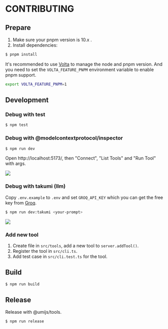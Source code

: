 # CONTRIBUTING

## Prepare

1. Make sure your pnpm version is 10.x .
2. Install dependencies:

```bash
$ pnpm install
```

It's recommended to use [Volta](https://volta.sh/) to manage the node and pnpm version. And you need to set the `VOLTA_FEATURE_PNPM` environment variable to enable pnpm support.

```bash
export VOLTA_FEATURE_PNPM=1
```

## Development

### Debug with test

```bash
$ npm test
```

### Debug with @modelcontextprotocol/inspector

```bash
$ npm run dev
```

Open http://localhost:5173/, then "Connect", "List Tools" and "Run Tool" with args.

![](https://cdn.jsdelivr.net/gh/sorrycc-bot/images@main/uPic/OF8dz3.png)

### Debug with takumi (llm)

Copy `.env.example` to `.env` and set `GROQ_API_KEY` which you can get the free key from [Groq](https://console.groq.com/keys).

```bash
$ npm run dev:takumi <your-prompt>
```

![](https://cdn.jsdelivr.net/gh/sorrycc-bot/images@main/uPic/5650zH.png)

### Add new tool

1. Create file in `src/tools`, add a new tool to `server.addTool()`.
2. Register the tool in `src/cli.ts`.
3. Add test case in `src/cli.test.ts` for the tool.

## Build

```bash
$ npm run build
```

## Release

Release with @umijs/tools.

```bash
$ npm run release
```
